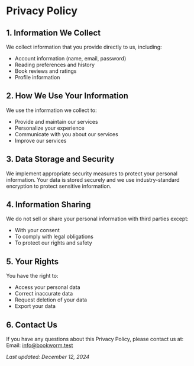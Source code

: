 # Privacy Policy

## 1. Information We Collect

We collect information that you provide directly to us, including:
- Account information (name, email, password)
- Reading preferences and history
- Book reviews and ratings
- Profile information

## 2. How We Use Your Information

We use the information we collect to:
- Provide and maintain our services
- Personalize your experience
- Communicate with you about our services
- Improve our services

## 3. Data Storage and Security

We implement appropriate security measures to protect your personal information. Your data is stored securely and we use industry-standard encryption to protect sensitive information.

## 4. Information Sharing

We do not sell or share your personal information with third parties except:
- With your consent
- To comply with legal obligations
- To protect our rights and safety

## 5. Your Rights

You have the right to:
- Access your personal data
- Correct inaccurate data
- Request deletion of your data
- Export your data

## 6. Contact Us

If you have any questions about this Privacy Policy, please contact us at:
Email: info@bookworm.test

*Last updated: December 12, 2024*

